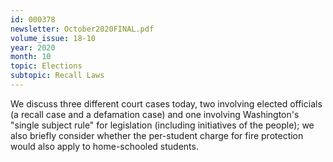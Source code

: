 ```yaml
---
id: 000378
newsletter: October2020FINAL.pdf
volume_issue: 18-10
year: 2020
month: 10
topic: Elections
subtopic: Recall Laws
---
```


We discuss three different court cases today, two involving elected officials (a recall case and a defamation case) and one involving Washington's "single subject rule" for legislation (including initiatives of the people); we also briefly consider whether the per-student charge for fire protection would also apply to home-schooled students.
